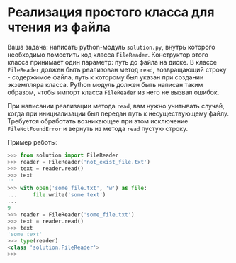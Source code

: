 # Реализация простого класса для чтения из файла

Ваша задача: написать python-модуль `solution.py`, внутрь которого необходимо поместить код класса `FileReader`.
Конструктор этого класса принимает один параметр: путь до файла на диске.
В классе `FileReader` должен быть реализован метод `read`, возвращающий строку - содержимое файла,
путь к которому был указан при создании экземпляра класса. Python модуль должен быть написан таким
образом, чтобы импорт класса `FileReader` из него не вызвал ошибок.

При написании реализации метода `read`, вам нужно учитывать случай, когда при инициализации был
передан путь к несуществующему файлу. Требуется обработать возникающее при этом исключение `FileNotFoundError`
и вернуть из метода `read` пустую строку.

Пример работы:

```python
>>> from solution import FileReader
>>> reader = FileReader('not_exist_file.txt')
>>> text = reader.read()
>>> text
''
>>> with open('some_file.txt', 'w') as file:
...     file.write('some text')
...
9
>>> reader = FileReader('some_file.txt')
>>> text = reader.read()
>>> text
'some text'
>>> type(reader)
<class 'solution.FileReader'>
>>> 
```
